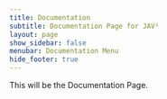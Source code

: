 ```yaml
---
title: Documentation
subtitle: Documentation Page for JAV²
layout: page
show_sidebar: false
menubar: Documentation Menu
hide_footer: true
---
```


This will be the Documentation Page.
